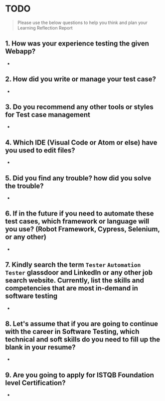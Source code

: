 
# TODO


> Please use the below questions to help you think and plan your Learning Reflection Report

## 1. How was your experience testing the given Webapp?
- 
     

## 2. How did you write or manage your test case?
- 
    

## 3. Do you recommend any other tools or styles for Test case management
 -     


## 4. Which IDE (Visual Code or Atom or else) have you used to edit files?
- 


     
## 5. Did you find any trouble? how did you solve the trouble?
- 

      

## 6. If in the future if you need to automate these test cases, which framework or language will you use? (Robot Framework, Cypress, Selenium, or any other)
- 



## 7. Kindly search the term `Tester` `Automation Tester` glassdoor and LinkedIn or any other job search website. Currently, list the skills and competencies that are most in-demand in software testing
- 



## 8. **Let's assume** that if you are going to continue with the career in Software Testing, which technical and soft skills do you need to fill up the blank in your resume?
- 




## 9. Are you going to apply for ISTQB Foundation level Certification?
- 





